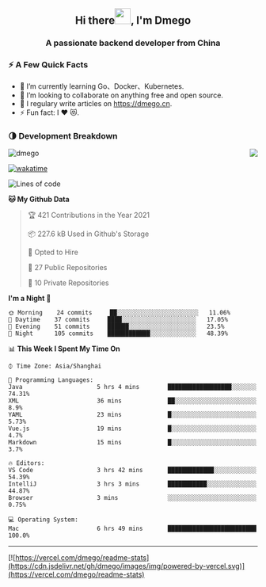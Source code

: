 <h2 align="center">Hi there<img src="https://cdn.jsdelivr.net/gh/dmego/images/img/Hi.gif" height="32" />, I'm Dmego </h2>
<h3 align="center">A passionate backend developer from China</h3>

### ⚡️ A Few Quick Facts

<ul>
    <li> 🌱 I’m currently learning Go、Docker、Kubernetes.</li>
    <li> 👯 I’m looking to collaborate on anything free and open source.</li>
    <li> 📝 I regulary write articles on <a href="https://dmego.cn">https://dmego.cn</a>.</li>
    <li> ⚡ Fun fact: I ❤️ 😻.</li>
</ul>

### 🌗 Development Breakdown

<img src="https://komarev.com/ghpvc/?username=dmego" alt="dmego" />

<img align="right" src="https://readme-stats-dmego.vercel.app/api?username=dmego&show_icons=true&icon_color=1573B3&hide_title=true&text_color=718096&bg_color=00000000&hide_border=true"/>

[![wakatime](https://wakatime.com/badge/user/d60a93cb-3bd3-4d85-a9a8-8f81e41616d8.svg)](https://wakatime.com/@d60a93cb-3bd3-4d85-a9a8-8f81e41616d8)

<!--START_SECTION:waka-->
![Lines of code](https://img.shields.io/badge/From%20Hello%20World%20I%27ve%20Written-248171%20lines%20of%20code-blue)

**🐱 My Github Data** 

> 🏆 421 Contributions in the Year 2021
 > 
> 📦 227.6 kB Used in Github's Storage 
 > 
> 💼 Opted to Hire
 > 
> 📜 27 Public Repositories 
 > 
> 🔑 10 Private Repositories  
 > 
**I'm a Night 🦉** 

```text
🌞 Morning    24 commits     ██░░░░░░░░░░░░░░░░░░░░░░░   11.06% 
🌆 Daytime    37 commits     ████░░░░░░░░░░░░░░░░░░░░░   17.05% 
🌃 Evening    51 commits     ██████░░░░░░░░░░░░░░░░░░░   23.5% 
🌙 Night      105 commits    ████████████░░░░░░░░░░░░░   48.39%

```


📊 **This Week I Spent My Time On** 

```text
⌚︎ Time Zone: Asia/Shanghai

💬 Programming Languages: 
Java                     5 hrs 4 mins        ██████████████████░░░░░░░   74.31% 
XML                      36 mins             ██░░░░░░░░░░░░░░░░░░░░░░░   8.9% 
YAML                     23 mins             █░░░░░░░░░░░░░░░░░░░░░░░░   5.73% 
Vue.js                   19 mins             █░░░░░░░░░░░░░░░░░░░░░░░░   4.7% 
Markdown                 15 mins             █░░░░░░░░░░░░░░░░░░░░░░░░   3.7%

🔥 Editors: 
VS Code                  3 hrs 42 mins       █████████████░░░░░░░░░░░░   54.39% 
IntelliJ                 3 hrs 3 mins        ███████████░░░░░░░░░░░░░░   44.87% 
Browser                  3 mins              ░░░░░░░░░░░░░░░░░░░░░░░░░   0.75%

💻 Operating System: 
Mac                      6 hrs 49 mins       █████████████████████████   100.0%

```


<!--END_SECTION:waka-->

---

[![https://vercel.com/dmego/readme-stats](https://cdn.jsdelivr.net/gh/dmego/images/img/powered-by-vercel.svg)](https://vercel.com/dmego/readme-stats)


